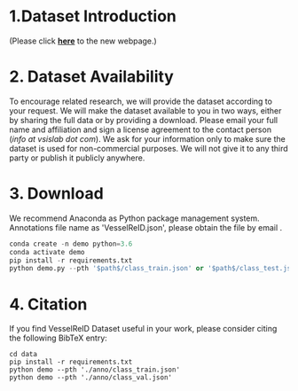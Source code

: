 # 1.Dataset Introduction
(Please click [**here**](http://www.vsislab.com/) to the new webpage.)



# 2. Dataset Availability
To encourage related research, we will provide the dataset according to your request. 
We will make the dataset available to you in two ways, either by sharing the full data or by providing a download.
Please email your full name and affiliation and sign a license agreement to the contact person (*info at vsislab dot com*). 
We ask for your information only to make sure the dataset is used for non-commercial purposes. 
We will not give it to any third party or publish it publicly anywhere.

# 3. Download
We recommend Anaconda as Python package management system. Annotations file name as 'VesselReID.json', please obtain the file by email .

```python
conda create -n demo python=3.6
conda activate demo
pip install -r requirements.txt
python demo.py --pth '$path$/class_train.json' or '$path$/class_test.json' --save_pth '$path$/datasets/VesselReID'    # pth is the address of the annotations file and save_pth is the address where the data set is downloaded and saved
```

# 4. Citation
If you find VesselReID Dataset useful in your work, please consider citing the following BibTeX entry:

```
cd data
pip install -r requirements.txt
python demo --pth './anno/class_train.json'
python demo --pth './anno/class_val.json'
```

